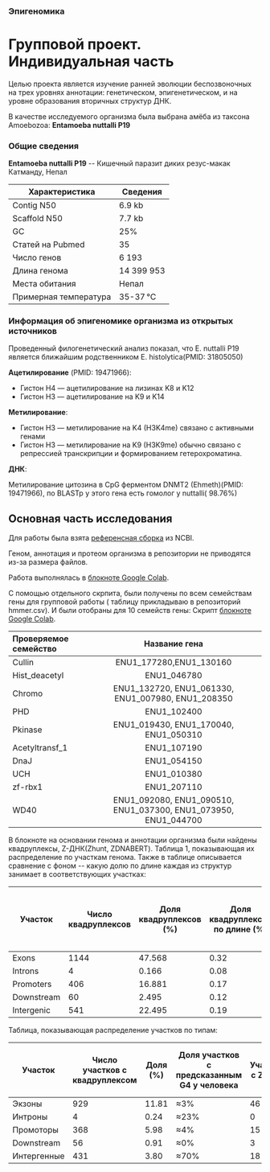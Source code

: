 ### Эпигеномика
# Групповой проект. Индивидуальная часть
Целью проекта является изучение ранней эволюции беспозвоночных на трех уровнях аннотации: 
генетическом, эпигенетическом, и на уровне образования вторичных структур ДНК.

В качестве исследуемого организма была выбрана амёба из таксона Amoebozoa: **Entamoeba nuttalli P19**

### Общие сведения

**Entamoeba nuttalli P19** -- Кишечный паразит диких резус-макак Катманду, Непал

|Характеристика |Сведения |
|---|---|
|Contig N50| 		6.9 kb|
|Scaffold N50|		7.7  kb|
|GC |			25%|
|Статей на Pubmed| 35|
|Число генов|  	6 193|
|Длина генома| 	14 399 953 |
|Места обитания| Непал|
|Примерная температура| 35-37 °C|

### Информация об эпигеномике организма из открытых источников

Проведенный филогенетический анализ показал, что E. nuttalli P19 является ближайшим родственником E. histolytica(PMID: 31805050)

**Ацетилирование** (PMID: 19471966):

* Гистон H4 — ацетилирование на лизинах K8 и K12
* Гистон H3 — ацетилирование на K9 и K14

**Метилирование**:

* Гистон H3 — метилирование на K4 (H3K4me) связано с активными генами
* Гистон H3 — метилирование на K9 (H3K9me) обычно связано с репрессией транскрипции и формированием гетерохроматина.

**ДНК**:

Метилирование цитозина в CpG ферментом DNMT2 (Ehmeth)(PMID: 19471966), по BLASTp у этого гена есть гомолог у nuttalli( 98.76%)

## Основная часть исследования
Для работы была взята [референсная сборка](https://www.ncbi.nlm.nih.gov/datasets/genome/GCF_000257125.1/) из NCBI.

Геном, аннотация и протеом организма в репозитории не приводятся из-за размера файлов.

Работа выполнялась в [блокноте Google Colab](https://colab.research.google.com/drive/1rMfy2eWUNt1peTn9JimrwZe1IcxvbS69?usp=sharing).

С помощью отдельного скрпита, были получены по всем семействам гены для групповой работы  ( таблицу прикладываю в репозиторий hmmer.csv).
И были отобраны  для 10 семейств гены:
Скрипт [блокноте Google Colab](https://colab.research.google.com/drive/1rMfy2eWUNt1peTn9JimrwZe1IcxvbS69?usp=sharing).

|Проверяемое семейство|Название гена|
|:------|:--:|
|Cullin  | ENU1_177280,ENU1_130160  |
| Hist_deacetyl |ENU1_046780  |
| Chromo  | ENU1_132720, ENU1_061330, ENU1_007980, ENU1_208350 |
| PHD | ENU1_102400  |
| Pkinase | ENU1_019430, ENU1_170040, ENU1_050310  |
| Acetyltransf_1 | ENU1_107190  |
| DnaJ | ENU1_054150  |
|UCH  | ENU1_010380  |
|zf-rbx1 | ENU1_207110 |
|WD40 | ENU1_092080, ENU1_090510, ENU1_037300, ENU1_073950, ENU1_044700 |


В блокноте на основании генома и аннотации организма были найдены квадруплексы, Z-ДНК(Zhunt, ZDNABERT).
Таблицa 1, показывающая их распределение по участкам генома. Также в таблице описывается сравнение с фоном -- какую долю по длине каждая из структур занимает в соответствующих участках:

| Участок    | Число квадруплексов | Доля квадруплексов (%) | Доля квадруплексов по длине (%) | Предсказания Z-hunt | Доля Z-hunt (%) | Доля Z-ДНК по длине (%) | Число предсказаний ZDNABERT | Доля предсказаний ZDNABERT (%) | Доля предсказаний ZDNABERT по длине (%) |
| ---------- | ------------------- | ---------------------- | ------------------------------- | ------------------- | --------------- | ----------------------- | --------------------------- | ------------------------------ | --------------------------------------- |
| Exons      | 1144                | 47.568                 | 0.32                            | 46                  | 69.697          | 0.01                    | 1                           | 3.704                          | 0.00                                    |
| Introns    | 4                   | 0.166                  | 0.08                            | 0                   | 0.000           | 0.00                    | 0                           | 0.000                          | 0.00                                    |
| Promoters  | 406                 | 16.881                 | 0.17                            | 15                  | 22.727          | 0.01                    | 1                           | 3.704                          | 0.00                                    |
| Downstream | 60                  | 2.495                  | 0.12                            | 3                   | 4.545           | 0.01                    | 0                           | 0.000                          | 0.00                                    |
| Intergenic | 541                 | 22.495                 | 0.19                            | 20                  | 30.303          | 0.01                    | 26                          | 96.296                         | 0.01                                    |

Таблица, показывающая распределение участков по типам:

| Участок     | Число участков с квадруплексом | Доля (%) | Доля участков с предсказанным G4 у человека | Участков с Z-hunt | Доля с Z-hunt (%)| Доля участков с предсказанным ZHUNT у человека | Участков с ZDNABERT | Доля с ZDNABERT (%) | Доля участков с предсказанным ZDNAbert у человека |
| ----------- | ------------------------------ | -------- | ------------------------------------------- | ----------------- | ----------------- | ------------------- |------------------- | ------------------- | ------------------- |
| Экзоны      | 929                            | 11.81    | ≈3%                                         | 46                | 0.59              | 14.9% | 1                   | 0. 01               | ≈10% |
| Интроны     | 4                              | 0.24     | ≈23%                                        | 0                 | 0.00              | 47.1% | 0                   | 0.00                 | ≈30% |
| Промоторы   | 368                            | 5.98     | ≈4%                                         | 15                | 0.24              | 35% | 1                   | 0.02                | ≈30% |
| Downstream  | 56                             | 0.91     | ≈0%                                         | 3                 | 0.05              | 3% | 0                   | 0.00                | ≈0% |
| Интергенные | 431                            | 3.80     | ≈70%                                        | 18                | 0.16              | 0% | 7                   | 0.06                | ≈30% |

